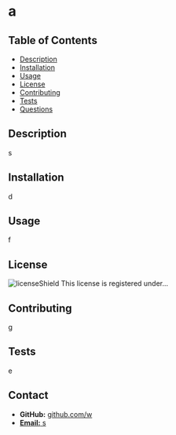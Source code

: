 # a
  
  ## Table of Contents
  * [Description](#description)
  * [Installation](#installation)
  * [Usage](#usage)
  * [License](#license)
  * [Contributing](#contributing)
  * [Tests](#test)
  * [Questions](#questions)
  
  ## Description
  s

  ## Installation
  d

  ## Usage
  f

  ## License
  ![licenseShield](https://img.shields.io/badge/license-MIT-blue)
  This license is registered under...

  ## Contributing
  g
  
  ## Tests
  e

  ## Contact
  * __GitHub:__ [github.com/w](https://github.com/w)
  * [__Email:__ s](mailto:s)

